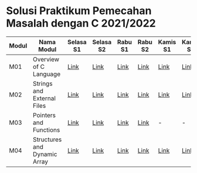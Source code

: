 # Solusi Praktikum Pemecahan Masalah dengan C 2021/2022

|Modul|Nama Modul|Selasa S1|Selasa S2|Rabu S1|Rabu S2|Kamis S1|Kamis S2|Jumat S1|Jumat S2|
|-----|----------|---------|---------|-------|-------|--------|--------|--------|--------|
|M01|Overview of C Language|[Link](https://github.com/el2208-ppmc-2022-b/modul-1-selasa-soal-1-dismaswidyanto)|[Link](https://github.com/el2208-ppmc-2022-b/modul-1-selasa-soal-2-dismaswidyanto)|[Link](https://github.com/el2208-ppmc-2022-c/modul-1-rabu-soal-1-dismaswidyanto)|[Link](https://github.com/el2208-ppmc-2022-c/modul-1-rabu-soal-2-dismaswidyanto)|[Link](https://github.com/el2208-ppmc-2022-a/modul-1-kamis-soal-1-dismaswidyanto)|[Link](https://github.com/el2208-ppmc-2022-a/modul-1-kamis-soal-2-dismaswidyanto)|-|-|
|M02|Strings and External Files|[Link](https://github.com/el2208-ppmc-2022-c/modul-2-selasa-soal-1-dismaswidyanto)|[Link](https://github.com/el2208-ppmc-2022-c/modul-2-selasa-soal-2-dismaswidyanto)|[Link](https://github.com/el2208-ppmc-2022-b/modul-2-rabu-soal-1-dismaswidyanto)|[Link](https://github.com/el2208-ppmc-2022-b/modul-2-rabu-soal-2-dismaswidyanto)|[Link](https://github.com/el2208-ppmc-2022-a/modul-2-kamis-soal-1-dismaswidyanto)|[Link](https://github.com/el2208-ppmc-2022-a/modul-2-kamis-soal-2-dismaswidyanto)|-|-|
|M03|Pointers and Functions|[Link](https://github.com/el2208-ppmc-2022-b/modul-3-selasa-soal-1-dismaswidyanto)|[Link](https://github.com/el2208-ppmc-2022-b/modul-3-selasa-soal-2-dismaswidyanto)|[Link](https://github.com/el2208-ppmc-2022-c/modul-3-rabu-soal-1-dismaswidyanto)|[Link](https://github.com/el2208-ppmc-2022-c/modul-3-rabu-soal-2-dismaswidyanto)|-|-|[Link](https://github.com/el2208-ppmc-2022-a/modul-3-jumat-soal-1-dismaswidyanto)|[Link](https://github.com/el2208-ppmc-2022-a/modul-3-jumat-soal-2-dismaswidyanto)|
|M04|Structures and Dynamic Array|[Link](https://github.com/el2208-ppmc-2022-c/modul-4-selasa-soal-1-dismaswidyanto)|[Link](https://github.com/el2208-ppmc-2022-c/modul-4-selasa-soal-2-dismaswidyanto)|[Link](https://github.com/el2208-ppmc-2022-b/modul-4-rabu-soal-1-dismaswidyanto)|[Link](https://github.com/el2208-ppmc-2022-b/modul-4-rabu-soal-2-dismaswidyanto)|[Link](https://github.com/el2208-ppmc-2022-a/modul-4-kamis-soal-1-dismaswidyanto)|[Link](https://github.com/el2208-ppmc-2022-a/modul-4-kamis-soal-2-dismaswidyanto)|-|-|
